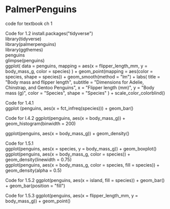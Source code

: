 # PalmerPenguins
code for textbook ch 1

Code for 1.2
install.packages("tidyverse")  
library(tidyverse)  
library(palmerpenguins)  
library(ggthemes)  
penguins  
glimpse(penguins)  
ggplot(
  data = penguins,
  mapping = aes(x = flipper_length_mm, y = body_mass_g, color = species)
) +
  geom_point(mapping = aes(color = species, shape = species)) +
  geom_smooth(method = "lm") +
  labs(
    title = "Body mass and flipper length",
    subtitle = "Dimensions for Adelie, Chinstrap, and Gentoo Penguins",
    x = "Flipper length (mm)", y = "Body mass (g)",
    color = "Species", shape = "Species"
  ) +
  scale_color_colorblind()  

  Code for 1.4.1  
ggplot (penguins, aes(x = fct_infreq(species))) + geom_bar()

Code for l.4.2
ggplot(penguins, aes(x = body_mass_g)) +
  geom_histogram(binwidth = 200)  

ggplot(penguins, aes(x = body_mass_g)) +
  geom_density()  

Code for 1.5.1  
ggplot(penguins, aes(x = species, y = body_mass_g)) +
  geom_boxplot()  
ggplot(penguins, aes(x = body_mass_g, color = species)) +
  geom_density(linewidth = 0.75)  
ggplot(penguins, aes(x = body_mass_g, color = species, fill = species)) +
  geom_density(alpha = 0.5)  

Code for 1.5.2
ggplot(penguins, aes(x = island, fill = species)) +
  geom_bar() + geom_bar(position = "fill")  

Code for 1.5.3
ggplot(penguins, aes(x = flipper_length_mm, y = body_mass_g)) +
  geom_point()
